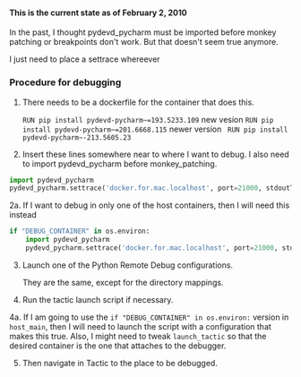 

#### This is the current state as of February 2, 2010

In the past, I thought pydevd_pycharm must be imported before monkey patching or breakpoints
don't work. But that doesn't seem true anymore.

I just need to place a settrace whereever

### Procedure for debugging

1. There needs to be a dockerfile for the container that does this.

    ```RUN pip install pydevd-pycharm~=193.5233.109```
    new vesion ```RUN pip install pydevd-pycharm~=201.6668.115```
    newer version ``` RUN pip install pydevd-pycharm~-213.5605.23```

3. Insert these lines somewhere near to where I want to debug. I also need to import pydevd_pycharm before 
   monkey_patching.
   
```python
import pydevd_pycharm
pydevd_pycharm.settrace('docker.for.mac.localhost', port=21000, stdoutToServer=True, stderrToServer=True, suspend=True)
```
   
2a. If I want to debug in only one of the host containers, then I will need this instead

```python
if "DEBUG_CONTAINER" in os.environ:
    import pydevd_pycharm
    pydevd_pycharm.settrace('docker.for.mac.localhost', port=21000, stdoutToServer=True, stderrToServer=True, suspend=True)
```

3. Launch one of the Python Remote Debug configurations.

    They are the same, except for the directory mappings.

4. Run the tactic launch script if necessary.

4a. If I am going to use the `if "DEBUG_CONTAINER" in os.environ:` version in `host_main`, then I will need
to launch the script with a configuration that makes this true. Also, I might need to tweak `launch_tactic` 
so that the desired container is the one that attaches to the debugger. 

5. Then navigate in Tactic to the place to be debugged.

